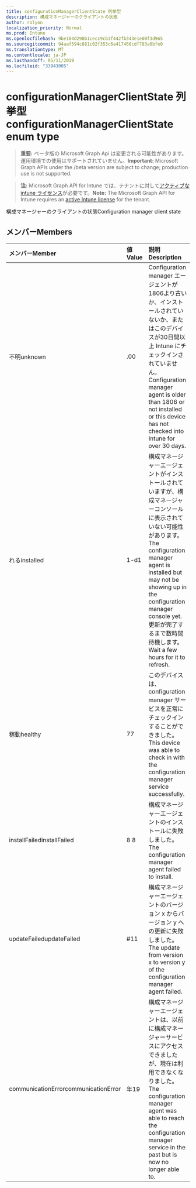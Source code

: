 ```yaml
---
title: configurationManagerClientState 列挙型
description: 構成マネージャーのクライアントの状態
author: rolyon
localization_priority: Normal
ms.prod: Intune
ms.openlocfilehash: 9be184d298b1cecc9cb3f442fb343e1e00f3d965
ms.sourcegitcommit: 94aaf594c881c02f353c6a417460cdf783a0bfe0
ms.translationtype: MT
ms.contentlocale: ja-JP
ms.lasthandoff: 05/11/2019
ms.locfileid: "33943005"
---
```

# <a name="configurationmanagerclientstate-enum-type"></a><span data-ttu-id="36080-103">configurationManagerClientState 列挙型</span><span class="sxs-lookup"><span data-stu-id="36080-103">configurationManagerClientState enum type</span></span>

> <span data-ttu-id="36080-104">**重要:** ベータ版の Microsoft Graph Api は変更される可能性があります。運用環境での使用はサポートされていません。</span><span class="sxs-lookup"><span data-stu-id="36080-104">**Important:** Microsoft Graph APIs under the /beta version are subject to change; production use is not supported.</span></span>

> <span data-ttu-id="36080-105">**注:** Microsoft Graph API for Intune では、テナントに対して[アクティブな intune ライセンス](https://go.microsoft.com/fwlink/?linkid=839381)が必要です。</span><span class="sxs-lookup"><span data-stu-id="36080-105">**Note:** The Microsoft Graph API for Intune requires an [active Intune license](https://go.microsoft.com/fwlink/?linkid=839381) for the tenant.</span></span>

<span data-ttu-id="36080-106">構成マネージャーのクライアントの状態</span><span class="sxs-lookup"><span data-stu-id="36080-106">Configuration manager client state</span></span>

## <a name="members"></a><span data-ttu-id="36080-107">メンバー</span><span class="sxs-lookup"><span data-stu-id="36080-107">Members</span></span>
|<span data-ttu-id="36080-108">メンバー</span><span class="sxs-lookup"><span data-stu-id="36080-108">Member</span></span>|<span data-ttu-id="36080-109">値</span><span class="sxs-lookup"><span data-stu-id="36080-109">Value</span></span>|<span data-ttu-id="36080-110">説明</span><span class="sxs-lookup"><span data-stu-id="36080-110">Description</span></span>|
|:---|:---|:---|
|<span data-ttu-id="36080-111">不明</span><span class="sxs-lookup"><span data-stu-id="36080-111">unknown</span></span>|<span data-ttu-id="36080-112">.0</span><span class="sxs-lookup"><span data-stu-id="36080-112">0</span></span>|<span data-ttu-id="36080-113">Configuration manager エージェントが1806より古いか、インストールされていないか、またはこのデバイスが30日間以上 Intune にチェックインされていません。</span><span class="sxs-lookup"><span data-stu-id="36080-113">Configuration manager agent is older than 1806 or not installed or this device has not checked into Intune for over 30 days.</span></span>|
|<span data-ttu-id="36080-114">れる</span><span class="sxs-lookup"><span data-stu-id="36080-114">installed</span></span>|<span data-ttu-id="36080-115">1-d</span><span class="sxs-lookup"><span data-stu-id="36080-115">1</span></span>|<span data-ttu-id="36080-116">構成マネージャーエージェントがインストールされていますが、構成マネージャーコンソールに表示されていない可能性があります。</span><span class="sxs-lookup"><span data-stu-id="36080-116">The configuration manager agent is installed but may not be showing up in the configuration manager console yet.</span></span> <span data-ttu-id="36080-117">更新が完了するまで数時間待機します。</span><span class="sxs-lookup"><span data-stu-id="36080-117">Wait a few hours for it to refresh.</span></span>|
|<span data-ttu-id="36080-118">稼動</span><span class="sxs-lookup"><span data-stu-id="36080-118">healthy</span></span>|<span data-ttu-id="36080-119">7</span><span class="sxs-lookup"><span data-stu-id="36080-119">7</span></span>|<span data-ttu-id="36080-120">このデバイスは、configuration manager サービスを正常にチェックインすることができました。</span><span class="sxs-lookup"><span data-stu-id="36080-120">This device was able to check in with the configuration manager service successfully.</span></span>|
|<span data-ttu-id="36080-121">installFailed</span><span class="sxs-lookup"><span data-stu-id="36080-121">installFailed</span></span>|<span data-ttu-id="36080-122">8 </span><span class="sxs-lookup"><span data-stu-id="36080-122">8</span></span>|<span data-ttu-id="36080-123">構成マネージャーエージェントのインストールに失敗しました。</span><span class="sxs-lookup"><span data-stu-id="36080-123">The configuration manager agent failed to install.</span></span>|
|<span data-ttu-id="36080-124">updateFailed</span><span class="sxs-lookup"><span data-stu-id="36080-124">updateFailed</span></span>|<span data-ttu-id="36080-125">#</span><span class="sxs-lookup"><span data-stu-id="36080-125">11</span></span>|<span data-ttu-id="36080-126">構成マネージャーエージェントのバージョン x からバージョン y への更新に失敗しました。</span><span class="sxs-lookup"><span data-stu-id="36080-126">The update from version x to version y of the configuration manager agent failed.</span></span> |
|<span data-ttu-id="36080-127">communicationError</span><span class="sxs-lookup"><span data-stu-id="36080-127">communicationError</span></span>|<span data-ttu-id="36080-128">年</span><span class="sxs-lookup"><span data-stu-id="36080-128">19</span></span>|<span data-ttu-id="36080-129">構成マネージャーエージェントは、以前に構成マネージャーサービスにアクセスできましたが、現在は利用できなくなりました。</span><span class="sxs-lookup"><span data-stu-id="36080-129">The configuration manager agent was able to reach the configuration manager service in the past but is now no longer able to.</span></span> |




